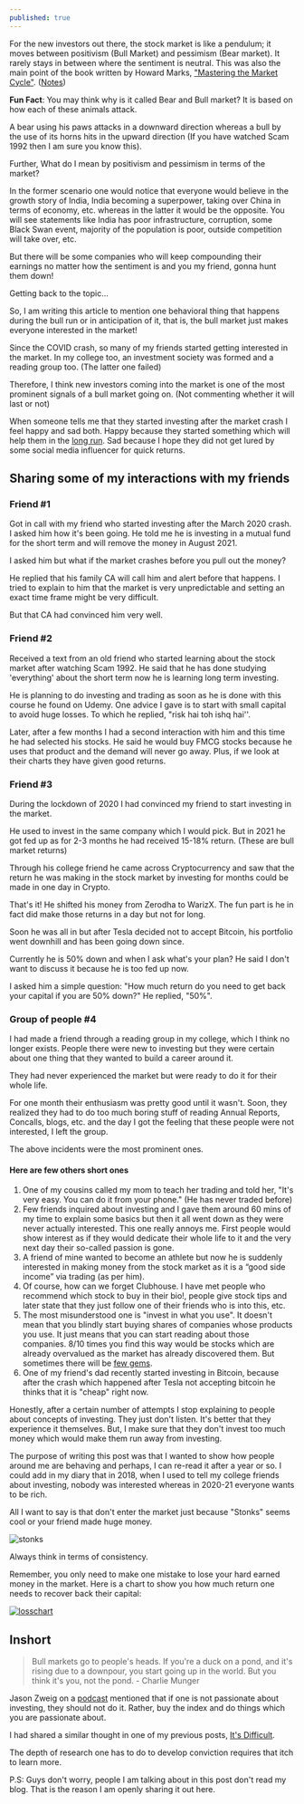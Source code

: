 ```yaml
---
published: true
---
```

For the new investors out there, the stock market is like a pendulum; it moves between positivism (Bull Market) and pessimism (Bear market). It rarely stays in between where the sentiment is neutral. This was also the main point of the book written by Howard Marks, ["Mastering the Market Cycle"](https://www.amazon.in/gp/product/1473680379/ref=as_li_tl?ie=UTF8&camp=3638&creative=24630&creativeASIN=1473680379&linkCode=as2&tag=arjunbadola-21&linkId=d73568de60541996a5d883ecb3ffe6c6). ([Notes](https://twitter.com/badola_arjun/status/1356872779518390272))

**Fun Fact**: You may think why is it called Bear and Bull market? It is based on how each of these animals attack.

A bear using his paws attacks in a downward direction whereas a bull by the use of its horns hits in the upward direction (If you have watched Scam 1992 then I am sure you know this).

Further, What do I mean by positivism and pessimism in terms of the market?

In the former scenario one would notice that everyone would believe in the growth story of India, India becoming a superpower, taking over China in terms of economy, etc. whereas in the latter it would be the opposite. You will see statements like India has poor infrastructure, corruption, some Black Swan event, majority of the population is poor, outside competition will take over, etc.

But there will be some companies who will keep compounding their earnings no matter how the sentiment is and you my friend, gonna hunt them down!

Getting back to the topic...

So, I am writing this article to mention one behavioral thing that happens during the bull run or in anticipation of it, that is, the bull market just makes everyone interested in the market!

Since the COVID crash, so many of my friends started getting interested in the market. In my college too, an investment society was formed and a reading group too. (The latter one failed)

Therefore, I think new investors coming into the market is one of the most prominent signals of a bull market going on. (Not commenting whether it will last or not)

When someone tells me that they started investing after the market crash I feel happy and sad both. 
Happy because they started something which will help them in the [long run](http://arjunbadola.blog/Long-Term/). Sad because I hope they did not get lured by some social media influencer for quick returns.

## Sharing some of my interactions with my friends

### Friend #1

Got in call with my friend who started investing after the March 2020 crash. I asked him how it's been going. He told me he is investing in a mutual fund for the short term and will remove the money in August 2021. 

I asked him but what if the market crashes before you pull out the money?

He replied that his family CA will call him and alert before that happens. I tried to explain to him that the market is very unpredictable and setting an exact time frame might be very difficult. 

But that CA had convinced him very well.

### Friend #2

Received a text from an old friend who started learning about the stock market after watching Scam 1992.
He said that he has done studying 'everything' about the short term now he is learning long term investing.

He is planning to do investing and trading as soon as he is done with this course he found on Udemy. One advice I gave is to start with small capital to avoid huge losses. To which he replied, "risk hai toh ishq hai''.

Later, after a few months I had a second interaction with him and this time he had selected his stocks.
He said he would buy FMCG stocks because he uses that product and the demand will never go away. Plus, if we look at their charts they have given good returns.

### Friend #3

During the lockdown of 2020 I had convinced my friend to start investing in the market.

He used to invest in the same company which I would pick. But in 2021 he got fed up as for 2-3 months he had received 15-18% return. (These are bull market returns)

Through his college friend he came across Cryptocurrency and saw that the return he was making in the stock market by investing for months could be made in one day in Crypto.

That's it! He shifted his money from Zerodha to WarizX. The fun part is he in fact did make those returns in a day but not for long.

Soon he was all in but after Tesla decided not to accept Bitcoin, his portfolio went downhill and has been going down since.

Currently he is 50% down and when I ask what's your plan? He said I don't want to discuss it because he is too fed up now.

I asked him a simple question: "How much return do you need to get back your capital if you are 50% down?" He replied, "50%".

### Group of people #4

I had made a friend through a reading group in my college, which I think no longer exists.
People there were new to investing but they were certain about one thing that they wanted to build a career around it.

They had never experienced the market but were ready to do it for their whole life.

For one month their enthusiasm was pretty good until it wasn't. Soon, they realized they had to do too much boring stuff of reading Annual Reports, Concalls, blogs, etc. and the day I got the feeling that these people were not interested, I left the group.

The above incidents were the most prominent ones.

#### Here are few others short ones

1. One of my cousins called my mom to teach her trading and told her, "It's very easy. You can do it from your phone." (He has never traded before)
2. Few friends inquired about investing and I gave them around 60 mins of my time to explain some basics but then it all went down as they were never actually interested. This one really annoys me. First people would show interest as if they would dedicate their whole life to it and the very next day their so-called passion is gone.
3. A friend of mine wanted to become an athlete but now he is suddenly interested in making money from the stock market as it is a “good side income” via trading (as per him).
4. Of course, how can we forget Clubhouse. I have met people who recommend which stock to buy in their bio!, people give stock tips and later state that they just follow one of their friends who is into this, etc.
5. The most misunderstood one is "invest in what you use". It doesn't mean that you blindly start buying shares of companies whose products you use. It just means that you can start reading about those companies. 8/10 times you find this way would be stocks which are already overvalued as the market has already discovered them. But sometimes there will be [few gems](https://twitter.com/badola_arjun/status/1416320124244561928).
6. One of my friend's dad recently started investing in Bitcoin, because after the crash which happened after Tesla not accepting bitcoin he thinks that it is "cheap" right now.

Honestly, after a certain number of attempts I stop explaining to people about concepts of investing. They just don't listen. It's better that they experience it themselves. But, I make sure that they don't invest too much money which would make them run away from investing.

The purpose of writing this post was that I wanted to show how people around me are behaving and perhaps, I can re-read it after a year or so. I could add in my diary that in 2018, when I used to tell my college friends about investing, nobody was interested whereas in 2020-21 everyone wants to be rich.

All I want to say is that don't enter the market just because "Stonks" seems cool or your friend made huge money.

![stonks](/assets/stonks.png)

Always think in terms of consistency.

Remember, you only need to make one mistake to lose your hard earned money in the market. Here is a chart to show you how much return one needs to recover back their capital:

[![losschart](/assets/Mathofrecovery.png)](http://shurwest.com/wp-content/uploads/2013/08/The-Math-of-Gains-Losses.pdf)

## Inshort

> Bull markets go to people's heads. If you're a duck on a pond, and it's rising due to a downpour, you start going up in the world. But you think it's you, not the pond. - Charlie Munger

Jason Zweig on a [podcast](https://podcasts.google.com/feed/aHR0cHM6Ly9pbmZpbml0ZWxvb3BzLmxpYnN5bi5jb20vcnNz/episode/OTEyMGUzN2YtOWY1Zi00MmQ2LTlhNjUtZDdiOWE4MThiNDNj?ep=14) mentioned that if one is not passionate about investing, they should not do it. Rather, buy the index and do things which you are passionate about.

I had shared a similar thought in one of my previous posts, [It's Difficult](http://arjunbadola.blog/It's-Difficult/).

The depth of research one has to do to develop conviction requires that itch to learn more.

P.S: Guys don't worry, people I am talking about in this post don't read my blog. That is the reason I am openly sharing it out here.
